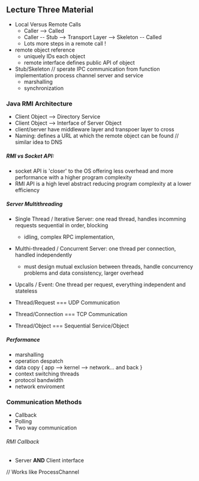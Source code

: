## Lecture Three Material

- Local Versus Remote Calls
   - Caller --> Called
   - Caller -- Stub --> Transport Layer --> Skeleton -- Called
   - Lots more steps in a remote call !
- remote object reference
   - uniquely IDs each object
   - remote interface defines public API of object
- Stub/Skeleton // sperate IPC communication from function implementation process channel server and service
   - marshalling
   - synchronization

### Java RMI Architecture
- Client Object --> Directory Service
- Client Object --> Interface of Server Object
- client/server have middleware layer and transpoer layer to cross
- Naming: defines a URL at which the remote object can be found // similar idea to DNS

##### RMI vs Socket API:
- socket API is 'closer' to the OS offering less overhead and more performance with a higher program complexity
- RMI API is a high level abstract reducing program complexity at a lower efficiency

##### Server Multithreading
- Single Thread / Iterative Server: one read thread, handles incomming requests sequential in order, blocking
   - idling, complex RPC implementation, 
- Multhi-threaded / Concurrent Server: one thread per connection, handled independently
   - must design mutual exclusion between threads, handle concurrency problems and data consistency, larger overhead
- Upcalls / Event: One thread per request, everything independent and stateless

- Thread/Request === UDP Communication
- Thread/Connection === TCP Communication
- Thread/Object === Sequential Service/Object

##### Performance
- marshalling
- operation despatch
- data copy { app --> kernel --> network... and back }
- context switching threads
- protocol bandwidth
- network enviroment

### Communication Methods
- Callback
- Polling
- Two way communication

###### RMI Callback
- Server __AND__ Client interface

// Works like ProcessChannel
